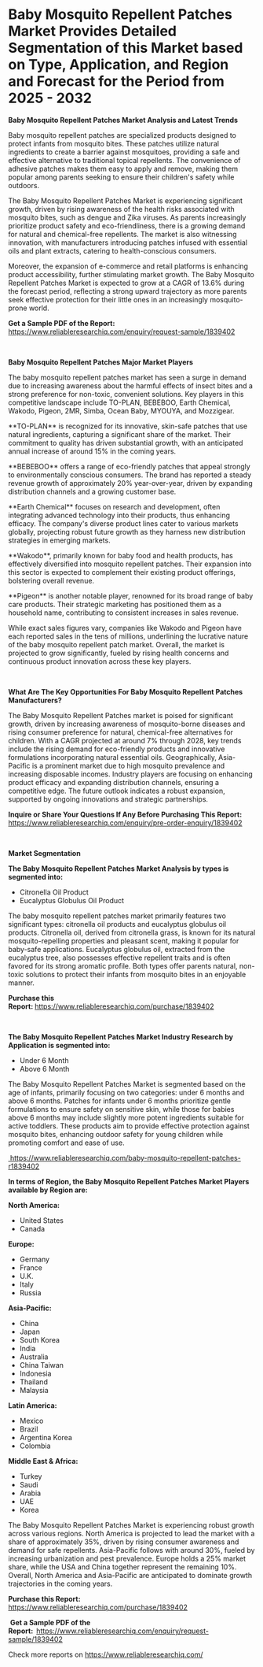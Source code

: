 <p><h1>Baby Mosquito Repellent Patches Market Provides Detailed Segmentation of this Market based on Type, Application, and Region and Forecast for the Period from 2025 - 2032</h1></p><p><strong>Baby Mosquito Repellent Patches Market Analysis and Latest Trends</strong></p>
<p><p>Baby mosquito repellent patches are specialized products designed to protect infants from mosquito bites. These patches utilize natural ingredients to create a barrier against mosquitoes, providing a safe and effective alternative to traditional topical repellents. The convenience of adhesive patches makes them easy to apply and remove, making them popular among parents seeking to ensure their children's safety while outdoors.</p><p>The Baby Mosquito Repellent Patches Market is experiencing significant growth, driven by rising awareness of the health risks associated with mosquito bites, such as dengue and Zika viruses. As parents increasingly prioritize product safety and eco-friendliness, there is a growing demand for natural and chemical-free repellents. The market is also witnessing innovation, with manufacturers introducing patches infused with essential oils and plant extracts, catering to health-conscious consumers.</p><p>Moreover, the expansion of e-commerce and retail platforms is enhancing product accessibility, further stimulating market growth. The Baby Mosquito Repellent Patches Market is expected to grow at a CAGR of 13.6% during the forecast period, reflecting a strong upward trajectory as more parents seek effective protection for their little ones in an increasingly mosquito-prone world.</p></p>
<p><strong>Get a Sample PDF of the Report:&nbsp;</strong> <a href="https://www.reliableresearchiq.com/enquiry/request-sample/1839402?utm_campaign=2346&utm_medium=2&utm_source=Github&utm_content=ia&utm_term=10022025&utm_id=baby-mosquito-repellent-patches">https://www.reliableresearchiq.com/enquiry/request-sample/1839402</a></p>
<p>&nbsp;</p>
<p><strong>Baby Mosquito Repellent Patches Major Market Players</strong></p>
<p><p>The baby mosquito repellent patches market has seen a surge in demand due to increasing awareness about the harmful effects of insect bites and a strong preference for non-toxic, convenient solutions. Key players in this competitive landscape include TO-PLAN, BEBEBOO, Earth Chemical, Wakodo, Pigeon, 2MR, Simba, Ocean Baby, MYOUYA, and Mozzigear.</p><p>**TO-PLAN** is recognized for its innovative, skin-safe patches that use natural ingredients, capturing a significant share of the market. Their commitment to quality has driven substantial growth, with an anticipated annual increase of around 15% in the coming years.</p><p>**BEBEBOO** offers a range of eco-friendly patches that appeal strongly to environmentally conscious consumers. The brand has reported a steady revenue growth of approximately 20% year-over-year, driven by expanding distribution channels and a growing customer base.</p><p>**Earth Chemical** focuses on research and development, often integrating advanced technology into their products, thus enhancing efficacy. The company's diverse product lines cater to various markets globally, projecting robust future growth as they harness new distribution strategies in emerging markets.</p><p>**Wakodo**, primarily known for baby food and health products, has effectively diversified into mosquito repellent patches. Their expansion into this sector is expected to complement their existing product offerings, bolstering overall revenue.</p><p>**Pigeon** is another notable player, renowned for its broad range of baby care products. Their strategic marketing has positioned them as a household name, contributing to consistent increases in sales revenue.</p><p>While exact sales figures vary, companies like Wakodo and Pigeon have each reported sales in the tens of millions, underlining the lucrative nature of the baby mosquito repellent patch market. Overall, the market is projected to grow significantly, fueled by rising health concerns and continuous product innovation across these key players.</p></p>
<p>&nbsp;</p>
<p><strong>What Are The Key Opportunities For Baby Mosquito Repellent Patches Manufacturers?</strong></p>
<p><p>The Baby Mosquito Repellent Patches market is poised for significant growth, driven by increasing awareness of mosquito-borne diseases and rising consumer preference for natural, chemical-free alternatives for children. With a CAGR projected at around 7% through 2028, key trends include the rising demand for eco-friendly products and innovative formulations incorporating natural essential oils. Geographically, Asia-Pacific is a prominent market due to high mosquito prevalence and increasing disposable incomes. Industry players are focusing on enhancing product efficacy and expanding distribution channels, ensuring a competitive edge. The future outlook indicates a robust expansion, supported by ongoing innovations and strategic partnerships.</p></p>
<p><strong>Inquire or Share Your Questions If Any Before Purchasing This Report:</strong> <a href="https://www.reliableresearchiq.com/enquiry/pre-order-enquiry/1839402?utm_campaign=2346&utm_medium=2&utm_source=Github&utm_content=ia&utm_term=10022025&utm_id=baby-mosquito-repellent-patches">https://www.reliableresearchiq.com/enquiry/pre-order-enquiry/1839402</a></p>
<p>&nbsp;</p>
<p><strong>Market Segmentation</strong></p>
<p><strong>The Baby Mosquito Repellent Patches Market Analysis by types is segmented into:</strong></p>
<p><ul><li>Citronella Oil Product</li><li>Eucalyptus Globulus Oil Product</li></ul></p>
<p><p>The baby mosquito repellent patches market primarily features two significant types: citronella oil products and eucalyptus globulus oil products. Citronella oil, derived from citronella grass, is known for its natural mosquito-repelling properties and pleasant scent, making it popular for baby-safe applications. Eucalyptus globulus oil, extracted from the eucalyptus tree, also possesses effective repellent traits and is often favored for its strong aromatic profile. Both types offer parents natural, non-toxic solutions to protect their infants from mosquito bites in an enjoyable manner.</p></p>
<p><strong>Purchase this Report:&nbsp;</strong><a href="https://www.reliableresearchiq.com/purchase/1839402?utm_campaign=2346&utm_medium=2&utm_source=Github&utm_content=ia&utm_term=10022025&utm_id=baby-mosquito-repellent-patches">https://www.reliableresearchiq.com/purchase/1839402</a></p>
<p>&nbsp;</p>
<p><strong>The Baby Mosquito Repellent Patches Market Industry Research by Application is segmented into:</strong></p>
<p><ul><li>Under 6 Month</li><li>Above 6 Month</li></ul></p>
<p><p>The Baby Mosquito Repellent Patches Market is segmented based on the age of infants, primarily focusing on two categories: under 6 months and above 6 months. Patches for infants under 6 months prioritize gentle formulations to ensure safety on sensitive skin, while those for babies above 6 months may include slightly more potent ingredients suitable for active toddlers. These products aim to provide effective protection against mosquito bites, enhancing outdoor safety for young children while promoting comfort and ease of use.</p></p>
<p><a href="https://www.reliableresearchiq.com/baby-mosquito-repellent-patches-r1839402?utm_campaign=2346&utm_medium=2&utm_source=Github&utm_content=ia&utm_term=10022025&utm_id=baby-mosquito-repellent-patches">&nbsp;https://www.reliableresearchiq.com/baby-mosquito-repellent-patches-r1839402</a></p>
<p><strong>In terms of Region, the Baby Mosquito Repellent Patches Market Players available by Region are:</strong></p>
<p>
    <p> <strong> North America: </strong>
        <ul>
            <li>United States</li>
            <li>Canada</li>
        </ul>
        </p> 
    <p> <strong> Europe: </strong>
        <ul>
            <li>Germany</li>
            <li>France</li>
            <li>U.K.</li>
            <li>Italy</li>
            <li>Russia</li>
        </ul>
        </p> 
    <p> <strong> Asia-Pacific: </strong>
        <ul>
            <li>China</li>
            <li>Japan</li>
            <li>South Korea</li>
            <li>India</li>
            <li>Australia</li>
            <li>China Taiwan</li>
            <li>Indonesia</li>
            <li>Thailand</li>
            <li>Malaysia</li>
        </ul>
        </p> 
    <p> <strong> Latin America: </strong>
        <ul>
            <li>Mexico</li>
            <li>Brazil</li>
            <li>Argentina Korea</li>
            <li>Colombia</li>
        </ul>
        </p> 
    <p> <strong> Middle East & Africa: </strong>
        <ul>
            <li>Turkey</li>
            <li>Saudi</li>
            <li>Arabia</li>
            <li>UAE</li>
            <li>Korea</li>
        </ul>
    </p>
    </p>
<p><p>The Baby Mosquito Repellent Patches Market is experiencing robust growth across various regions. North America is projected to lead the market with a share of approximately 35%, driven by rising consumer awareness and demand for safe repellents. Asia-Pacific follows with around 30%, fueled by increasing urbanization and pest prevalence. Europe holds a 25% market share, while the USA and China together represent the remaining 10%. Overall, North America and Asia-Pacific are anticipated to dominate growth trajectories in the coming years.</p></p>
<p><strong>Purchase this Report: </strong><a href="https://www.reliableresearchiq.com/purchase/1839402?utm_campaign=2346&utm_medium=2&utm_source=Github&utm_content=ia&utm_term=10022025&utm_id=baby-mosquito-repellent-patches">https://www.reliableresearchiq.com/purchase/1839402</a></p>
<p>&nbsp;<strong>Get a Sample PDF of the Report:&nbsp;&nbsp;</strong><a href="https://www.reliableresearchiq.com/enquiry/request-sample/1839402?utm_campaign=2346&utm_medium=2&utm_source=Github&utm_content=ia&utm_term=10022025&utm_id=baby-mosquito-repellent-patches">https://www.reliableresearchiq.com/enquiry/request-sample/1839402</a></p>
<p><strong></strong></p>
<p>Check more reports on <a href="https://www.reliableresearchiq.com/?utm_campaign=2346&utm_medium=2&utm_source=Github&utm_content=ia&utm_term=10022025&utm_id=baby-mosquito-repellent-patches">https://www.reliableresearchiq.com/</a></p>